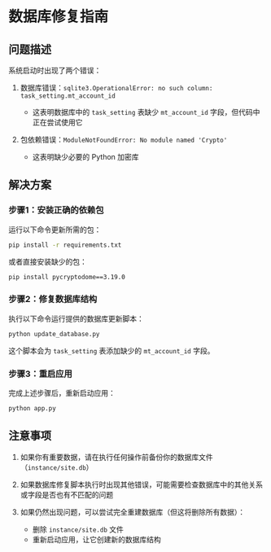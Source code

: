 # 数据库修复指南

## 问题描述

系统启动时出现了两个错误：

1. 数据库错误：`sqlite3.OperationalError: no such column: task_setting.mt_account_id`
   - 这表明数据库中的 `task_setting` 表缺少 `mt_account_id` 字段，但代码中正在尝试使用它

2. 包依赖错误：`ModuleNotFoundError: No module named 'Crypto'`
   - 这表明缺少必要的 Python 加密库

## 解决方案

### 步骤1：安装正确的依赖包

运行以下命令更新所需的包：

```bash
pip install -r requirements.txt
```

或者直接安装缺少的包：

```bash
pip install pycryptodome==3.19.0
```

### 步骤2：修复数据库结构

执行以下命令运行提供的数据库更新脚本：

```bash
python update_database.py
```

这个脚本会为 `task_setting` 表添加缺少的 `mt_account_id` 字段。

### 步骤3：重启应用

完成上述步骤后，重新启动应用：

```bash
python app.py
```

## 注意事项

1. 如果你有重要数据，请在执行任何操作前备份你的数据库文件（`instance/site.db`）

2. 如果数据库修复脚本执行时出现其他错误，可能需要检查数据库中的其他关系或字段是否也有不匹配的问题

3. 如果仍然出现问题，可以尝试完全重建数据库（但这将删除所有数据）：
   - 删除 `instance/site.db` 文件
   - 重新启动应用，让它创建新的数据库结构 